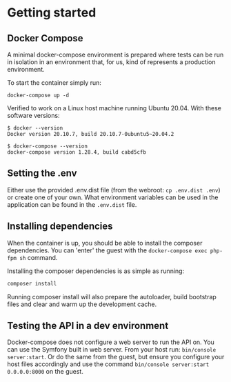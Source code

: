 # Getting started

## Docker Compose
A minimal docker-compose environment is prepared where tests can be run in isolation in an environment that, 
for us, kind of represents a production environment.

To start the container simply run:

`docker-compose up -d`

Verified to work on a Linux host machine running Ubuntu 20.04. With these software versions:

```
$ docker --version
Docker version 20.10.7, build 20.10.7-0ubuntu5~20.04.2

$ docker-compose --version
docker-compose version 1.28.4, build cabd5cfb
```

## Setting the .env
Either use the provided .env.dist file (from the webroot: `cp .env.dist .env`) or create one of your own. What 
environment variables can be used in the application can be found in the `.env.dist` file.

## Installing dependencies
When the container is up, you should be able to install the composer dependencies. You can 'enter' the
 guest with the `docker-compose exec php-fpm sh` command. 
 
Installing the composer dependencies is as simple as running:

```bash
composer install
```

Running composer install will also prepare the autoloader, build bootstrap files and clear and warm up the development cache.

## Testing the API in a dev environment
Docker-compose does not configure a web server to run the API on. You can use the Symfony built in web server. 
From your host run: `bin/console server:start`. Or do the same from the guest, but ensure you configure your host files
accordingly and use the command `bin/console server:start 0.0.0.0:8000` on the guest.
